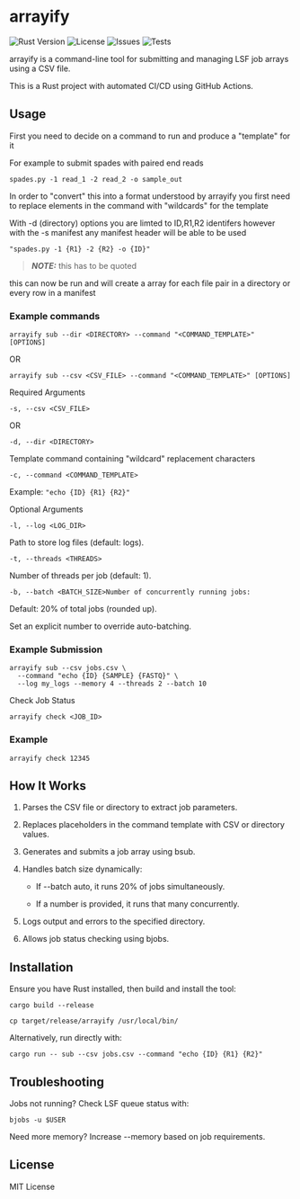 # arrayify

![Rust Version](https://img.shields.io/badge/Rust-1.85.0-blue?style=flat-square)
![License](https://img.shields.io/badge/License-MIT-green?style=flat-square)
![Issues](https://img.shields.io/github/issues/SamD28/arrayify)
![Tests](https://github.com/SamD28/arrayify/actions/workflows/rust.yml/badge.svg)

arrayify is a command-line tool for submitting and managing LSF job arrays using a CSV file.

This is a Rust project with automated CI/CD using GitHub Actions.

## Usage

First you need to decide on a command to run and produce a "template" for it

For example to submit spades with paired end reads

```
spades.py -1 read_1 -2 read_2 -o sample_out
```

In order to "convert" this into a format understood by arrayify you first need to replace elements in the command with "wildcards" for the template

With -d (directory) options you are limted to ID,R1,R2 identifers however with the -s manifest any manifest header will be able to be used

```
"spades.py -1 {R1} -2 {R2} -o {ID}"
```

> **_NOTE:_**  this has to be quoted

this can now be run and will create a array for each file pair in a directory or every row in a manifest

### Example commands

```
arrayify sub --dir <DIRECTORY> --command "<COMMAND_TEMPLATE>" [OPTIONS]
```
OR
```
arrayify sub --csv <CSV_FILE> --command "<COMMAND_TEMPLATE>" [OPTIONS]
```

Required Arguments

```
-s, --csv <CSV_FILE>
```
OR
```
-d, --dir <DIRECTORY>
```

Template command containing "wildcard" replacement characters

```
-c, --command <COMMAND_TEMPLATE>
```

Example: ```"echo {ID} {R1} {R2}"```

Optional Arguments

```
-l, --log <LOG_DIR>
```

Path to store log files (default: logs).

```
-t, --threads <THREADS>
```

Number of threads per job (default: 1).

```
-b, --batch <BATCH_SIZE>Number of concurrently running jobs:
```

Default: 20% of total jobs (rounded up).

Set an explicit number to override auto-batching.

### Example Submission

```
arrayify sub --csv jobs.csv \
  --command "echo {ID} {SAMPLE} {FASTQ}" \
  --log my_logs --memory 4 --threads 2 --batch 10
```

Check Job Status

```
arrayify check <JOB_ID>
```

### Example

```
arrayify check 12345
```

## How It Works

1. Parses the CSV file or directory to extract job parameters.

2. Replaces placeholders in the command template with CSV or directory values.

3. Generates and submits a job array using bsub.

4. Handles batch size dynamically:

    - If --batch auto, it runs 20% of jobs simultaneously.

    - If a number is provided, it runs that many concurrently.

5. Logs output and errors to the specified directory.

6. Allows job status checking using bjobs.

## Installation

Ensure you have Rust installed, then build and install the tool:

```
cargo build --release
```
```
cp target/release/arrayify /usr/local/bin/
```

Alternatively, run directly with:

```
cargo run -- sub --csv jobs.csv --command "echo {ID} {R1} {R2}"
```

## Troubleshooting

Jobs not running? Check LSF queue status with:

```
bjobs -u $USER
```

Need more memory? Increase --memory based on job requirements.

## License

MIT License

